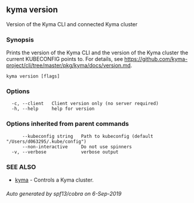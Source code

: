 ## kyma version

Version of the Kyma CLI and connected Kyma cluster

### Synopsis

Prints the version of the Kyma CLI and the version of the Kyma cluster the current KUBECONFIG points to. For details, see https://github.com/kyma-project/cli/tree/master/pkg/kyma/docs/version.md.


```
kyma version [flags]
```

### Options

```
  -c, --client   Client version only (no server required)
  -h, --help     help for version
```

### Options inherited from parent commands

```
      --kubeconfig string   Path to kubeconfig (default "/Users/d063295/.kube/config")
      --non-interactive     Do not use spinners
  -v, --verbose             verbose output
```

### SEE ALSO

* [kyma](kyma.md)	 - Controls a Kyma cluster.

###### Auto generated by spf13/cobra on 6-Sep-2019
